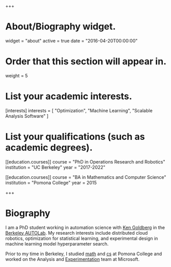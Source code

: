 +++
# About/Biography widget.
widget = "about"
active = true
date = "2016-04-20T00:00:00"

# Order that this section will appear in.
weight = 5

# List your academic interests.
[interests]
  interests = [
    "Optimization",
    "Machine Learning",
    "Scalable Analysis Software"
  ]

# List your qualifications (such as academic degrees).
[[education.courses]]
  course = "PhD in Operations Research and Robotics"
  institution = "UC Berkeley"
  year = "2017-2022"


[[education.courses]]
  course = "BA in Mathematics and Computer Science"
  institution = "Pomona College"
  year = 2015
 
+++

# Biography

I am a PhD student working in automation science with [Ken Goldberg](http://goldberg.berkeley.edu/) in the [Berkeley AUTOLab](http://autolab.berkeley.edu/). My research interests include distributed cloud robotics, optimization for statistical learning, and experimental design in machine learning model hyperparameter search.

Prior to my time in Berkeley, I studied [math](https://www.pomona.edu/academics/departments/mathematics)
and [cs](https://www.pomona.edu/academics/departments/computer-science) at Pomona College and worked
on the Analysis and [Experimentation](http://exp-platform.com/) team at Microsoft.
